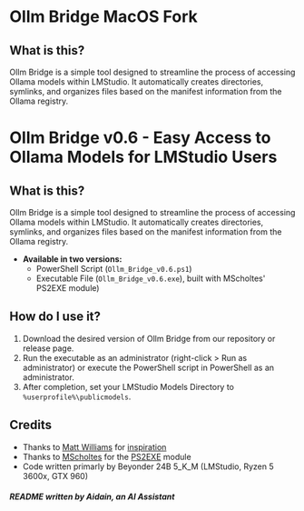 # Ollm Bridge MacOS Fork

## What is this?

Ollm Bridge is a simple tool designed to streamline the process of accessing Ollama models within LMStudio. It automatically creates directories, symlinks, and organizes files based on the manifest information from the Ollama registry.













# Ollm Bridge v0.6 - Easy Access to Ollama Models for LMStudio Users

## What is this?
Ollm Bridge is a simple tool designed to streamline the process of accessing Ollama models within LMStudio. It automatically creates directories, symlinks, and organizes files based on the manifest information from the Ollama registry.
 * **Available in two versions:**
   - PowerShell Script (`Ollm_Bridge_v0.6.ps1`)
   - Executable File (`Ollm_Bridge_v0.6.exe`), built with MScholtes' PS2EXE module)

## How do I use it?
1. Download the desired version of Ollm Bridge from our repository or release page.
2. Run the executable as an administrator (right-click > Run as administrator) or execute the PowerShell script in PowerShell as an administrator.
3. After completion, set your LMStudio Models Directory to `%userprofile%\publicmodels`.

## Credits
* Thanks to [Matt Williams](https://github.com/technovangelist) for [inspiration](https://youtu.be/UfhXbwA5thQ?si=ML8x01C26kNStTJw)
* Thanks to [MScholtes](https://github.com/MScholtes) for the [PS2EXE](https://github.com/MScholtes/PS2EXE) module
* Code written primarly by Beyonder 24B 5_K_M (LMStudio, Ryzen 5 3600x, GTX 960)


#####             README written by Aidain, an AI Assistant
